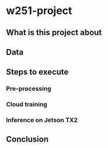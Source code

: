 # w251-project

## What is this project about

## Data

## Steps to execute

### Pre-processing

### Cloud training

### Inference on Jetson TX2

## Conclusion
